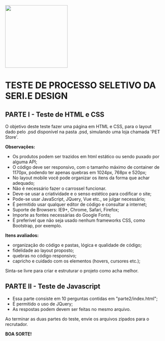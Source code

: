 
<img src="https://seriedesign.com.br/wp/wp-content/uploads/2019/09/logo_seriedesign.png" width='200px' />

# TESTE DE PROCESSO SELETIVO DA SERI.E DESIGN

## PARTE I - Teste de HTML e CSS

O objetivo deste teste fazer uma página em HTML e CSS, para o layout dado pelo .psd disponível na pasta .psd, simulando uma loja chamada 'PET Store'.

**Observações:**
* Os produtos podem ser trazidos em html estático ou sendo puxado por alguma API;
* O código deve ser responsivo, com o tamanho máximo de container de 1170px, podendo ter apenas quebras em 1024px, 768px e 520px;
* No layout mobile você pode organizar os itens da forma que achar adequado;
* Não é necessário fazer o carrossel funcionar.
* Deve-se usar a criatividade e o senso estético para codificar o site;
* Pode-se usar JavaScript, JQuery, Vue etc., se julgar necessário;
* É permitido usar qualquer editor de código e consultar a internet;
* Suporte de Browsers: IE9+, Chrome, Safari, Firefox;
* Importe as fontes necessárias do Google Fonts;
* É preferível que não seja usado nenhum frameworks CSS, como Bootstrap, por exemplo.

**Itens avaliados:**
* organização do código e pastas, lógica e qualidade de código;
* fidelidade ao layout proposto;
* quebras no código responsivo;
* capricho e cuidado com os elementos (hovers, cursores etc.);

Sinta-se livre para criar e estruturar o projeto como acha melhor.

## PARTE II - Teste de Javascript

* Essa parte consiste em 10 perguntas contidas em "parte2/index.html";
* É permitido o uso de JQuery;
* As respostas podem devem ser feitas no mesmo arquivo.

Ao terminar as duas partes do teste, envie os arquivos zipados para o recrutador.

**BOA SORTE!**
